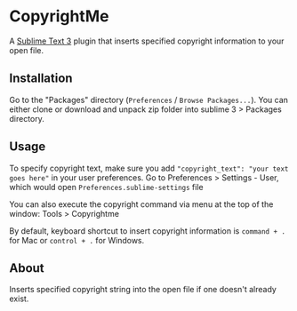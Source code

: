 # CopyrightMe
A [Sublime Text 3](http://www.sublimetext.com/) plugin that inserts specified copyright information to your open file.

## Installation
Go to the "Packages" directory (`Preferences` / `Browse Packages...`). You can either clone or download and unpack zip folder into sublime 3 > Packages directory.

## Usage
To specify copyright text, make sure you add `"copyright_text": "your text goes here"` in your user preferences. Go to Preferences > Settings - User, which would open `Preferences.sublime-settings` file

You can also execute the copyright command via menu at the top of the window: Tools > Copyrightme

By default, keyboard shortcut to insert copyright information is ``command + .`` for Mac or ``control + .`` for Windows.

## About
Inserts specified copyright string into the open file if one doesn't already exist.
